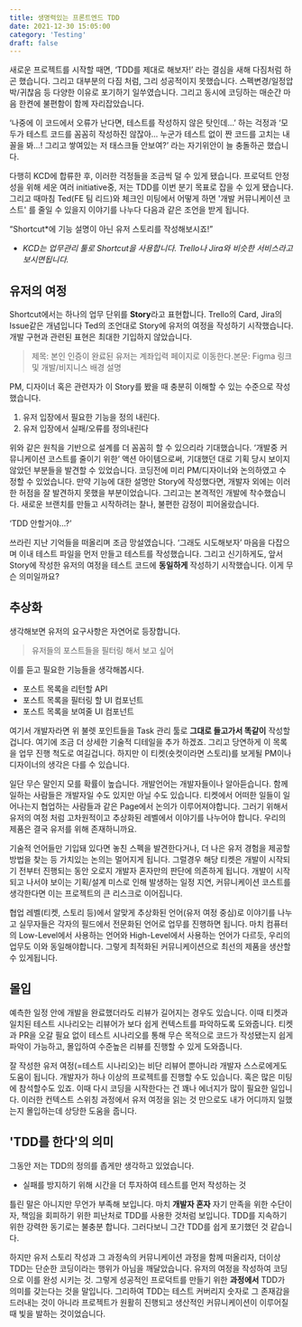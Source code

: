 ```yaml
---
title: 생명력있는 프론트엔드 TDD
date: 2021-12-30 15:05:00
category: 'Testing'
draft: false
---
```


새로운 프로젝트를 시작할 때면, ‘TDD를 제대로 해보자!’ 라는 결심을 새해 다짐처럼 하곤 했습니다. 그리고 대부분의 다짐 처럼, 그리 성공적이지 못했습니다. 스펙변경/일정압박/귀찮음 등 다양한 이유로 포기하기 일쑤였습니다. 그리고 동시에 코딩하는 매순간 마음 한켠에 불편함이 함께 자리잡았습니다.

‘나중에 이 코드에서 오류가 난다면, 테스트를 작성하지 않은 탓인데…’ 하는 걱정과 ‘모두가 테스트 코드를 꼼꼼히 작성하진 않잖아... 누군가 테스트 없이 짠 코드를 고치는 내 꼴을 봐…! 그리고 쌓여있는 저 태스크들 안보여?’ 라는 자기위안이 늘 충돌하곤 했습니다.

다행히 KCD에 합류한 후, 이러한 걱정들을 조금씩 덜 수 있게 됐습니다. 프로덕트 안정성을 위해 세운 여러 initiative중, 저는 TDD를 이번 분기 목표로 잡을 수 있게 됐습니다. 그리고 때마침 Ted(FE 팀 리드)와 체크인 미팅에서 어떻게 하면 '개발 커뮤니케이션 코스트' 를 줄일 수 있을지 이야기를 나누다 다음과 같은 조언을 받게 됩니다.

“Shortcut\*에 기능 설명이 아닌 유저 스토리를 작성해보시죠!”

- _KCD는 업무관리 툴로 Shortcut을 사용합니다. Trello나 Jira와 비슷한 서비스라고 보시면됩니다._

## 유저의 여정

Shortcut에서는 하나의 업무 단위를 **Story**라고 표현합니다. Trello의 Card, Jira의 Issue같은 개념입니다 Ted의 조언대로 Story에 유저의 여정을 작성하기 시작했습니다. 개발 구현과 관련된 표현은 최대한 기입하지 않았습니다.

> 제목: 본인 인증이 완료된 유저는 계좌입력 페이지로 이동한다.본문: Figma 링크 및 개발/비지니스 배경 설명

PM, 디자이너 혹은 관련자가 이 Story를 봤을 때 충분히 이해할 수 있는 수준으로 작성했습니다.

1. 유저 입장에서 필요한 기능을 정의 내린다.
2. 유저 입장에서 실패/오류를 정의내린다

위와 같은 원칙을 기반으로 설계를 더 꼼꼼히 할 수 있으리라 기대했습니다. ‘개발중 커뮤니케이션 코스트를 줄이기 위한’ 액션 아이템으로써, 기대했던 대로 기획 당시 보이지 않았던 부분들을 발견할 수 있었습니다. 코딩전에 미리 PM/디자이너와 논의하였고 수정할 수 있었습니다. 만약 기능에 대한 설명만 Story에 작성했다면, 개발자 외에는 이러한 허점을 잘 발견하지 못했을 부분이었습니다. 그리고는 본격적인 개발에 착수했습니다. 새로운 브랜치를 만들고 시작하려는 찰나, 불편한 감정이 피어올랐습니다.

‘TDD 안할거야…?’

쓰라린 지난 기억들을 떠올리며 조금 망설였습니다. ‘그래도 시도해보자’ 마음을 다잡으며 이내 테스트 파일을 먼저 만들고 테스트를 작성했습니다. 그리고 신기하게도, 앞서 Story에 작성한 유저의 여정을 테스트 코드에 **동일하게** 작성하기 시작했습니다. 이게 무슨 의미일까요?

## 추상화

생각해보면 유저의 요구사항은 자연어로 등장합니다.

> 유저들의 포스트들을 필터링 해서 보고 싶어

이를 듣고 필요한 기능들을 생각해봅시다.

- 포스트 목록을 리턴할 API
- 포스트 목록을 필터링 할 UI 컴포넌트
- 포스트 목록을 보여줄 UI 컴포넌트

여기서 개발자라면 위 불렛 포인트들을 Task 관리 툴로 **그대로 들고가서 똑같이** 작성할겁니다. 여기에 조금 더 상세한 기술적 디테일을 추가 하겠죠. 그리고 당연하게 이 목록을 업무 진행 척도로 여길겁니다. 하지만 이 티켓(숏컷이라면 스토리)를 보게될 PM이나 디자이너의 생각은 다를 수 있습니다.

일단 무슨 말인지 모를 확률이 높습니다. 개발언어는 개발자들이나 알아듣습니다. 함께 일하는 사람들은 개발자일 수도 있지만 아닐 수도 있습니다. 티켓에서 어떠한 일들이 일어나는지 협업하는 사람들과 같은 Page에서 논의가 이루어져야합니다. 그러기 위해서 유저의 여정 처럼 고차원적이고 추상화된 레벨에서 이야기를 나누어야 합니다. 우리의 제품은 결국 유저를 위해 존재하니까요.

기술적 언어들만 기입돼 있다면 놓친 스펙을 발견한다거나, 더 나은 유저 경험을 제공할 방법을 찾는 등 가치있는 논의는 멀어지게 됩니다. 그럴경우 해당 티켓은 개발이 시작되기 전부터 진행되는 동안 오로지 개발자 혼자만의 판단에 의존하게 됩니다. 개발이 시작되고 나서야 보이는 기획/설계 미스로 인해 발생하는 일정 지연, 커뮤니케이션 코스트를 생각한다면 이는 프로젝트의 큰 리스크로 이어집니다.

협업 레벨(티켓, 스토리 등)에서 알맞게 추상화된 언어(유저 여정 중심)로 이야기를 나누고 실무자들은 각자의 필드에서 전문화된 언어로 업무를 진행하면 됩니다. 마치 컴퓨터의 Low-Level에서 사용하는 언어와 High-Level에서 사용하는 언어가 다르듯, 우리의 업무도 이와 동일해야합니다. 그렇게 최적화된 커뮤니케이션으로 최선의 제품을 생산할 수 있게됩니다.

## 몰입

예측한 일정 안에 개발을 완료했더라도 리뷰가 길어지는 경우도 있습니다. 이때 티켓과 일치된 테스트 시나리오는 리뷰어가 보다 쉽게 컨텍스트를 파악하도록 도와줍니다. 티켓과 PR을 오갈 필요 없이 테스트 시나리오를 통해 무슨 목적으로 코드가 작성됐는지 쉽게 파악이 가능하고, 몰입하여 수준높은 리뷰를 진행할 수 있게 도와줍니다.

잘 작성한 유저 여정(=테스트 시나리오)는 비단 리뷰어 뿐아니라 개발자 스스로에게도 도움이 됩니다. 개발자가 하나 이상의 프로젝트를 진행할 수도 있습니다. 혹은 많은 미팅에 참석할수도 있죠. 이때 다시 코딩을 시작한다는 건 꽤나 에너지가 많이 필요한 일입니다. 이러한 컨텍스트 스위칭 과정에서 유저 여정을 읽는 것 만으로도 내가 어디까지 일했는지 몰입하는데 상당한 도움을 줍니다.

## 'TDD를 한다'의 의미

그동안 저는 TDD의 정의를 좁게만 생각하고 있었습니다.

- 실패를 방지하기 위해 시간을 더 투자하여 테스트를 먼저 작성하는 것

틀린 말은 아니지만 무언가 부족해 보입니다. 마치 **개발자 혼자** 자기 만족을 위한 수단이자, 책임을 회피하기 위한 피난처로 TDD를 사용한 것처럼 보입니다. TDD를 지속하기 위한 강력한 동기로는 불충분 합니다. 그러다보니 그간 TDD를 쉽게 포기했던 것 같습니다.

하지만 유저 스토리 작성과 그 과정속의 커뮤니케이션 과정을 함께 떠올리자, 더이상 TDD는 단순한 코딩이라는 행위가 아님을 깨달았습니다. 유저의 여정을 작성하여 코딩으로 이를 완성 시키는 것. 그렇게 성공적인 프로덕트를 만들기 위한 **과정에서** TDD가 의미를 갖는다는 것을 말입니다. 그리하여 TDD는 테스트 커버리지 숫자로 그 존재감을 드러내는 것이 아니라 프로젝트가 원활히 진행되고 생산적인 커뮤니케이션이 이루어질 때 빛을 발하는 것이었습니다.
